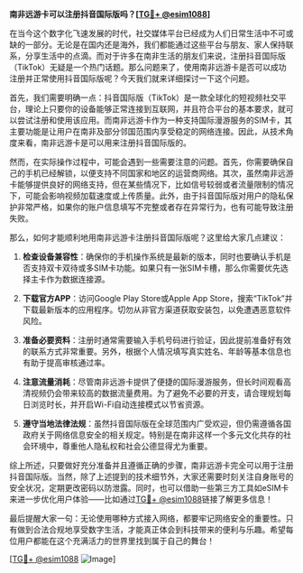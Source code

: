 **南非远游卡可以注册抖音国际版吗？[[TG💪+ @esim1088](https://t.me/s/esim1088)]**

在当今这个数字化飞速发展的时代，社交媒体平台已经成为人们日常生活中不可或缺的一部分。无论是在国内还是海外，我们都能通过这些平台与朋友、家人保持联系，分享生活中的点滴。而对于许多在南非生活的朋友们来说，注册抖音国际版（TikTok）无疑是一个热门话题。那么问题来了，使用南非远游卡是否可以成功注册并正常使用抖音国际版呢？今天我们就来详细探讨一下这个问题。

首先，我们需要明确一点：抖音国际版（TikTok）是一款全球化的短视频社交平台，理论上只要你的设备能够正常连接到互联网，并且符合平台的基本要求，就可以尝试注册和使用该应用。而南非远游卡作为一种支持国际漫游服务的SIM卡，其主要功能是让用户在南非及部分邻国范围内享受稳定的网络连接。因此，从技术角度来看，南非远游卡是可以用来注册抖音国际版的。

然而，在实际操作过程中，可能会遇到一些需要注意的问题。首先，你需要确保自己的手机已经解锁，以便支持不同国家和地区的运营商网络。其次，虽然南非远游卡能够提供良好的网络支持，但在某些情况下，比如信号较弱或者流量限制的情况下，可能会影响视频加载速度或上传质量。此外，由于抖音国际版对用户的隐私保护非常严格，如果你的账户信息填写不完整或者存在异常行为，也有可能导致注册失败。

那么，如何才能顺利地用南非远游卡注册抖音国际版呢？这里给大家几点建议：

1. **检查设备兼容性**：确保你的手机操作系统是最新的版本，同时也要确认手机是否支持双卡双待或多SIM卡功能。如果只有一张SIM卡槽，那么你需要优先选择主卡作为数据连接源。

2. **下载官方APP**：访问Google Play Store或Apple App Store，搜索“TikTok”并下载最新版本的应用程序。切勿从非官方渠道获取安装包，以免遭遇恶意软件风险。

3. **准备必要资料**：注册时通常需要输入手机号码进行验证，因此提前准备好有效的联系方式非常重要。另外，根据个人情况填写真实姓名、年龄等基本信息也有助于提高审核通过率。

4. **注意流量消耗**：尽管南非远游卡提供了便捷的国际漫游服务，但长时间观看高清视频仍会带来较高的数据流量费用。为了避免不必要的开支，请合理规划每日浏览时长，并开启Wi-Fi自动连接模式以节省资源。

5. **遵守当地法律法规**：虽然抖音国际版在全球范围内广受欢迎，但仍需遵循各国政府关于网络信息安全的相关规定。特别是在南非这样一个多元文化共存的社会环境中，尊重他人隐私权和社会公德显得尤为重要。

综上所述，只要做好充分准备并且遵循正确的步骤，南非远游卡完全可以用于注册抖音国际版。当然，除了上述提到的技术细节外，大家还需要时刻关注自身账号的安全状况，定期更改密码以防泄露。同时，也可以借助一些第三方工具如eSIM卡来进一步优化用户体验——比如通过[TG💪+ @esim1088](https://t.me/s/esim1088)链接了解更多信息！

最后提醒大家一句：无论使用哪种方式接入网络，都要牢记网络安全的重要性。只有做到合法合规地享受数字生活，才能真正体会到科技带来的便利与乐趣。希望每位用户都能在这个充满活力的世界里找到属于自己的舞台！

[[TG💪+ @esim1088](https://t.me/s/esim1088) ![Image](https://i.postimg.cc/4NQfJmqS/Snipaste-2025-05-13-00-14-12.png)]